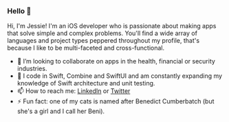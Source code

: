 ### Hello 👋

<!--
**iOSjess/iOSjess** is a ✨ _special_ ✨ repository because its `README.md` (this file) appears on your GitHub profile.

2-3 quick bullets or sentences that describe yourself: this can include passions, interests, expertise, and what you currently do
Reference skills and expertise you have
Contact information to let others know how they can send you a message

Here are some ideas to get you started:

- 🔭 I’m currently working on ...
- 🌱 I’m currently learning ...
- 👯 I’m looking to collaborate on ...
- 🤔 I’m looking for help with ...
- 💬 Ask me about ...
- 📫 How to reach me: ...
- 😄 Pronouns: ...
- ⚡ Fun fact: ...
-->

Hi, I'm Jessie! I'm an iOS developer who is passionate about making apps that solve simple and complex problems.
You'll find a wide array of languages and project types peppered throughout my profile, that's because I like to be multi-faceted and cross-functional.

- 👯 I’m looking to collaborate on apps in the health, financial or security industries.
- 🌱 I code in Swift, Combine and SwiftUI and am constantly expanding my knowledge of Swift architecture and unit testing.
- 📫 How to reach me: [LinkedIn](https://www.linkedin.com/in/jessie-a-elliott/) or [Twitter](https://twitter.com/iOSjess)
- ⚡ Fun fact: one of my cats is named after Benedict Cumberbatch (but she's a girl and I call her Beni).
